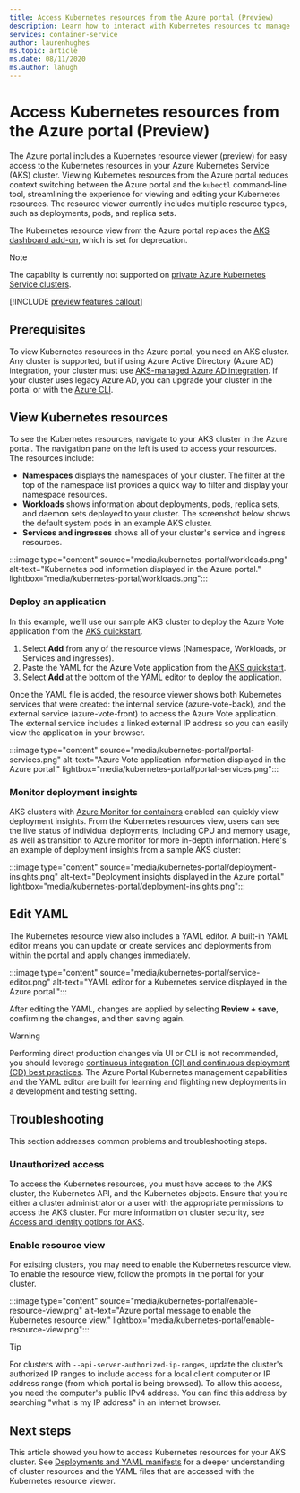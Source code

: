 ```yaml
---
title: Access Kubernetes resources from the Azure portal (Preview)
description: Learn how to interact with Kubernetes resources to manage an Azure Kubernetes Service (AKS) cluster from the Azure portal.
services: container-service
author: laurenhughes
ms.topic: article
ms.date: 08/11/2020
ms.author: lahugh
---
```


# Access Kubernetes resources from the Azure portal (Preview)

The Azure portal includes a Kubernetes resource viewer (preview) for easy access to the Kubernetes resources in your Azure Kubernetes Service (AKS) cluster. Viewing Kubernetes resources from the Azure portal reduces context switching between the Azure portal and the `kubectl` command-line tool, streamlining the experience for viewing and editing your Kubernetes resources. The resource viewer currently includes multiple resource types, such as deployments, pods, and replica sets.

The Kubernetes resource view from the Azure portal replaces the [AKS dashboard add-on][kubernetes-dashboard], which is set for deprecation.

>[!NOTE]
>The capabilty is currently not supported on [private Azure Kubernetes Service clusters](https://docs.microsoft.com/azure/aks/private-clusters).

[!INCLUDE [preview features callout](./includes/preview/preview-callout.md)]

## Prerequisites

To view Kubernetes resources in the Azure portal, you need an AKS cluster. Any cluster is supported, but if using Azure Active Directory (Azure AD) integration, your cluster must use [AKS-managed Azure AD integration][aks-managed-aad]. If your cluster uses legacy Azure AD, you can upgrade your cluster in the portal or with the [Azure CLI][cli-aad-upgrade].

## View Kubernetes resources

To see the Kubernetes resources, navigate to your AKS cluster in the Azure portal. The navigation pane on the left is used to access your resources. The resources include:

- **Namespaces** displays the namespaces of your cluster. The filter at the top of the namespace list provides a quick way to filter and display your namespace resources.
- **Workloads** shows information about deployments, pods, replica sets, and daemon sets deployed to your cluster. The screenshot below shows the default system pods in an example AKS cluster.
- **Services and ingresses** shows all of your cluster's service and ingress resources.

:::image type="content" source="media/kubernetes-portal/workloads.png" alt-text="Kubernetes pod information displayed in the Azure portal." lightbox="media/kubernetes-portal/workloads.png":::

### Deploy an application

In this example, we'll use our sample AKS cluster to deploy the Azure Vote application from the [AKS quickstart][portal-quickstart].

1. Select **Add** from any of the resource views (Namespace, Workloads, or Services and ingresses).
1. Paste the YAML for the Azure Vote application from the [AKS quickstart][portal-quickstart].
1. Select **Add** at the bottom of the YAML editor to deploy the application. 

Once the YAML file is added, the resource viewer shows both Kubernetes services that were created: the internal service (azure-vote-back), and the external service (azure-vote-front) to access the Azure Vote application. The external service includes a linked external IP address so you can easily view the application in your browser.

:::image type="content" source="media/kubernetes-portal/portal-services.png" alt-text="Azure Vote application information displayed in the Azure portal." lightbox="media/kubernetes-portal/portal-services.png":::

### Monitor deployment insights

AKS clusters with [Azure Monitor for containers][enable-monitor] enabled can quickly view deployment insights. From the Kubernetes resources view, users can see the live status of individual deployments, including CPU and memory usage, as well as transition to Azure monitor for more in-depth information. Here's an example of deployment insights from a sample AKS cluster:

:::image type="content" source="media/kubernetes-portal/deployment-insights.png" alt-text="Deployment insights displayed in the Azure portal." lightbox="media/kubernetes-portal/deployment-insights.png":::

## Edit YAML

The Kubernetes resource view also includes a YAML editor. A built-in YAML editor means you can update or create services and deployments from within the portal and apply changes immediately.

:::image type="content" source="media/kubernetes-portal/service-editor.png" alt-text="YAML editor for a Kubernetes service displayed in the Azure portal.":::

After editing the YAML, changes are applied by selecting **Review + save**, confirming the changes, and then saving again.

>[!WARNING]
> Performing direct production changes via UI or CLI is not recommended, you should leverage [continuous integration (CI) and continuous deployment (CD) best practices](kubernetes-action.md). The Azure Portal Kubernetes management capabilities and the YAML editor are built for learning and flighting new deployments in a development and testing setting.

## Troubleshooting

This section addresses common problems and troubleshooting steps.

### Unauthorized access

To access the Kubernetes resources, you must have access to the AKS cluster, the Kubernetes API, and the Kubernetes objects. Ensure that you're either a cluster administrator or a user with the appropriate permissions to access the AKS cluster. For more information on cluster security, see [Access and identity options for AKS][concepts-identity].

### Enable resource view

For existing clusters, you may need to enable the Kubernetes resource view. To enable the resource view, follow the prompts in the portal for your cluster.

:::image type="content" source="media/kubernetes-portal/enable-resource-view.png" alt-text="Azure portal message to enable the Kubernetes resource view." lightbox="media/kubernetes-portal/enable-resource-view.png":::

> [!TIP]
> For clusters with `--api-server-authorized-ip-ranges`, update the cluster's authorized IP ranges to include access for a local client computer or IP address range (from which portal is being browsed). To allow this access, you need the computer's public IPv4 address. You can find this address by searching "what is my IP address" in an internet browser.

## Next steps

This article showed you how to access Kubernetes resources for your AKS cluster. See [Deployments and YAML manifests][deployments] for a deeper understanding of cluster resources and the YAML files that are accessed with the Kubernetes resource viewer.

<!-- LINKS - internal -->
[kubernetes-dashboard]: kubernetes-dashboard.md
[concepts-identity]: concepts-identity.md
[portal-quickstart]: kubernetes-walkthrough-portal.md#run-the-application
[deployments]: concepts-clusters-workloads.md#deployments-and-yaml-manifests
[aks-managed-aad]: managed-aad.md
[cli-aad-upgrade]: managed-aad.md#upgrading-to-aks-managed-azure-ad-integration
[enable-monitor]: ../azure-monitor/insights/container-insights-enable-existing-clusters.md

